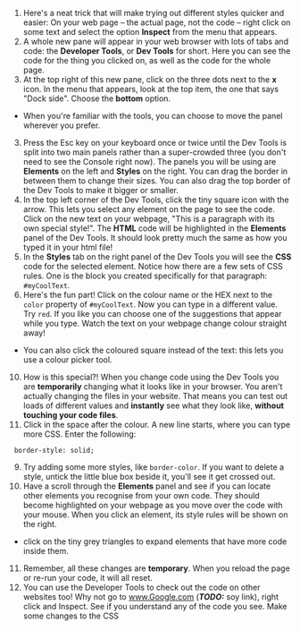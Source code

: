 1. Here's a neat trick that will make trying out different styles quicker and easier: On your web page – the actual page, not the code – right click on some text and select the option **Inspect** from the menu that appears.
2. A whole new pane will appear in your web browser with lots of tabs and code: the **Developer Tools**, or **Dev Tools** for short. Here you can see the code for the thing you clicked on, as well as the code for the whole page.
3. At the top right of this new pane, click on the three dots next to the **x** icon. In the menu that appears, look at the top item, the one that says "Dock side". Choose the **bottom** option.
 * When you're familiar with the tools, you can choose to move the panel wherever you prefer.
3. Press the Esc key on your keyboard once or twice until the Dev Tools is split into two main panels rather than a super-crowded three (you don't need to see the Console right now). The panels you will be using are **Elements** on the left and **Styles** on the right. You can drag the border in between them to change their sizes. You can also drag the top border of the Dev Tools to make it bigger or smaller. 
5. In the top left corner of the Dev Tools, click the tiny square icon with the arrow. This lets you select any element on the page to see the code. Click on the new text on your webpage, "This is a paragraph with its own special style!". The **HTML** code will be highlighted in the **Elements** panel of the Dev Tools. It should look pretty much the same as how you typed it in your html file!
6. In the **Styles** tab on the right panel of the Dev Tools you will see the **CSS** code for the selected element. Notice how there are a few sets of CSS rules. One is the block you created specifically for that paragraph: `#myCoolText`.
7. Here's the fun part! Click on the colour name or the HEX next to the `color` property of `#myCoolText`. Now you can type in a different value. Try `red`. If you like you can choose one of the suggestions that appear while you type. Watch the text on your webpage change colour straight away!
 * You can also click the coloured square instead of the text: this lets you use a colour picker tool.
10. How is this special?! When you change code using the Dev Tools you are **temporarily** changing what it looks like in your browser. You aren't actually changing the files in your website. That means you can test out loads of different values and **instantly** see what they look like, **without touching your code files**.
8. Click in the space after the colour. A new line starts, where you can type more CSS. Enter the following:
 ```
  border-style: solid;
 ```
9. Try adding some more styles, like `border-color`. If you want to delete a style, untick the little blue box beside it, you'll see it get crossed out.
10. Have a scroll through the **Elements** panel and see if you can locate other elements you recognise from your own code. They should become highlighted on your webpage as you move over the code with your mouse. When you click an element, its style rules will be shown on the right.
 * click on the tiny grey triangles to expand elements that have more code inside them.
11. Remember, all these changes are **temporary**. When you reload the page or re-run your code, it will all reset. 
12. You can use the Developer Tools to check out the code on other websites too! Why not go to www.Google.com (***TODO:*** soy link), right click and Inspect. See if you understand any of the code you see. Make some changes to the CSS


